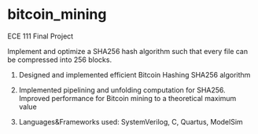 # bitcoin_mining

ECE 111 Final Project

Implement and optimize a SHA256 hash algorithm such that every file can be compressed into 256 blocks. 

1. Designed and implemented efficient Bitcoin Hashing SHA256 algorithm

2. Implemented pipelining and unfolding computation for SHA256. Improved performance for Bitcoin mining to a theoretical maximum value

3. Languages\&Frameworks used: SystemVerilog, C, Quartus, ModelSim
